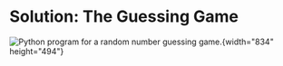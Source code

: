 # Solution: The Guessing Game

![Python program for a random number guessing
game.](17_guessing_game_py.png){width="834" height="494"}


